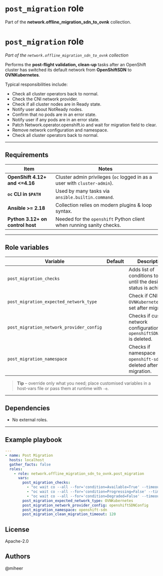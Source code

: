 # `post_migration` role

Part of the **network.offline_migration_sdn_to_ovnk** collection.

# `post_migration` role  
*Part of the `network.offline_migration_sdn_to_ovnk` collection*

Performs the **post-flight validation, clean-up** tasks
after an OpenShift cluster has switched its default network from
**OpenShiftSDN** to **OVNKubernetes**.

Typical responsibilities include:

- Check all cluster operators back to normal.
- Check the CNI network provider.
- Check if all cluster nodes are in Ready state.
- Notify user about NotReady nodes.
- Confirm that no pods are in an error state.
- Notify user if any pods are in an error state.
- Patch Network.operator.openshift.io and wait for migration field to clear.
- Remove network configuration and namespace.
- Check all cluster operators back to normal.

---

## Requirements

| Item                            | Notes |
|---------------------------------|-------|
| **OpenShift 4.12+ and <=4.16**  | Cluster admin privileges (`oc` logged in as a user with `cluster-admin`). |
| **`oc` CLI in `$PATH`**         | Used by many tasks via `ansible.builtin.command`. |
| **Ansible >= 2.18**             | Collection relies on modern plugins & loop syntax. |
| **Python 3.12+ on control host** | Needed for the `openshift` Python client when running sanity checks. |

---

## Role variables

| Variable | Default | Description                                                                 |
|----------|--|-----------------------------------------------------------------------------|
| `post_migration_checks` |  |  Adds list of conditions to wait until the desired status is achieved.                   |
| `post_migration_expected_network_type` |  | Check if CNI `OVNKubernetes` was set after migration.                       |
| `post_migration_network_provider_config` |  | Checks if custom network configuration for `openshiftSDNConfig` is deleted. |
| `post_migration_namespace` |  | Checks if namespace `openshift-sdn` is deleted after migration.             |

> **Tip** – override only what you need; place customised variables in a
> host-vars file or pass them at runtime with `-e`.

---

## Dependencies

* No external roles.

---

## Example playbook

```yaml
---
- name: Post Migration
  hosts: localhost
  gather_facts: false
  roles:
    - role: network.offline_migration_sdn_to_ovnk.post_migration
      vars:
        post_migration_checks:
          - "oc wait co --all --for='condition=Available=True' --timeout=60s"
          - "oc wait co --all --for='condition=Progressing=False' --timeout=60s"
          - "oc wait co --all --for='condition=Degraded=False' --timeout=60s"
        post_migration_expected_network_type: OVNKubernetes
        post_migration_network_provider_config: openshiftSDNConfig
        post_migration_namespace: openshift-sdn
        post_migration_clean_migration_timeout: 120
```

## License

Apache-2.0

## Authors

@miheer